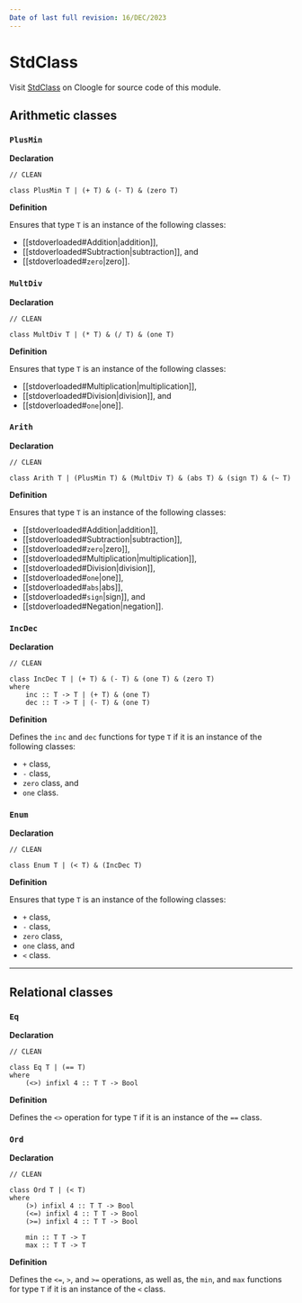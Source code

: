 ```yaml
---
Date of last full revision: 16/DEC/2023
---
```


# StdClass

Visit [StdClass](https://cloogle.org/src/#base-stdenv/StdClass;icl;line=1) on Cloogle for source code of this module.

## Arithmetic classes

### `PlusMin`

**Declaration**

```clean
// CLEAN

class PlusMin T | (+ T) & (- T) & (zero T)
```

**Definition**

Ensures that type `T` is an instance of the following classes:

- [[stdoverloaded#Addition|addition]],
- [[stdoverloaded#Subtraction|subtraction]], and
- [[stdoverloaded#`zero`|zero]].

### `MultDiv`

**Declaration**

```clean
// CLEAN

class MultDiv T | (* T) & (/ T) & (one T)
```

**Definition**

Ensures that type `T` is an instance of the following classes:

- [[stdoverloaded#Multiplication|multiplication]],
- [[stdoverloaded#Division|division]], and
- [[stdoverloaded#`one`|one]].

### `Arith`

**Declaration**

```clean
// CLEAN

class Arith T | (PlusMin T) & (MultDiv T) & (abs T) & (sign T) & (~ T)
```

**Definition**

Ensures that type `T` is an instance of the following classes:

- [[stdoverloaded#Addition|addition]],
- [[stdoverloaded#Subtraction|subtraction]],
- [[stdoverloaded#`zero`|zero]],
- [[stdoverloaded#Multiplication|multiplication]],
- [[stdoverloaded#Division|division]],
- [[stdoverloaded#`one`|one]],
- [[stdoverloaded#`abs`|abs]],
- [[stdoverloaded#`sign`|sign]], and
- [[stdoverloaded#Negation|negation]].

### `IncDec`

**Declaration**

```clean
// CLEAN

class IncDec T | (+ T) & (- T) & (one T) & (zero T)
where
    inc :: T -> T | (+ T) & (one T)
    dec :: T -> T | (- T) & (one T)
```

**Definition**

Defines the `inc` and `dec` functions for type `T` if it is an instance of the following classes:

- `+` class,
- `-` class,
- `zero` class, and
- `one` class.

### `Enum`

**Declaration**

```clean
// CLEAN

class Enum T | (< T) & (IncDec T)
```

**Definition**

Ensures that type `T` is an instance of the following classes:

- `+` class,
- `-` class,
- `zero` class,
- `one` class, and
- `<` class.

---

## Relational classes

### `Eq`

**Declaration**

```clean
// CLEAN

class Eq T | (== T)
where
    (<>) infixl 4 :: T T -> Bool
```

**Definition**

Defines the `<>` operation for type `T` if it is an instance of the `==` class.

### `Ord`

**Declaration**

```clean
// CLEAN

class Ord T | (< T)
where
    (>) infixl 4 :: T T -> Bool
	(<=) infixl 4 :: T T -> Bool
    (>=) infixl 4 :: T T -> Bool
    
    min :: T T -> T
    max :: T T -> T
```

**Definition**

Defines the `<=`, `>`, and `>=` operations, as well as, the `min`, and `max` functions for type `T` if it is an instance of the `<` class.
